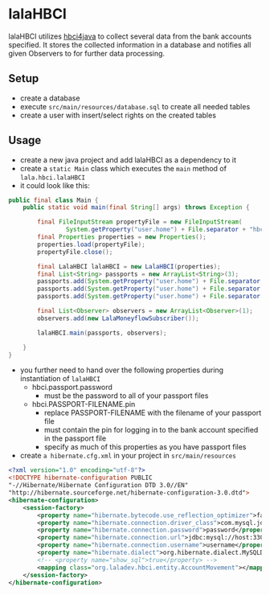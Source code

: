 # lalaHBCI

lalaHBCI utilizes [hbci4java](https://github.com/willuhn/hbci4java) to collect several data from the bank accounts specified. It stores the collected information in a database and notifies all given Observers to for further data processing.

## Setup

- create a database
- execute `src/main/resources/database.sql` to create all needed tables
- create a user with insert/select rights on the created tables

## Usage

* create a new java project and add lalaHBCI as a dependency to it
* create a `static Main` class which executes the `main` method of `lala.hbci.lalaHBCI`
* it could look like this:

```Java
public final class Main {
	public static void main(final String[] args) throws Exception {

		final FileInputStream propertyFile = new FileInputStream(
				System.getProperty("user.home") + File.separator + "hbci_pass.properties");
		final Properties properties = new Properties();
		properties.load(propertyFile);
		propertyFile.close();

		final LalaHBCI lalaHBCI = new LalaHBCI(properties);
		final List<String> passports = new ArrayList<String>(3);
		passports.add(System.getProperty("user.home") + File.separator + "hbci_account_1.dat");
		passports.add(System.getProperty("user.home") + File.separator + "hbci_account_2.dat");
		passports.add(System.getProperty("user.home") + File.separator + "hbci_account_3.dat");

		final List<Observer> observers = new ArrayList<Observer>(1);
		observers.add(new LalaMoneyflowSubscriber());

		lalaHBCI.main(passports, observers);

	}
}
```


* you further need to hand over the following properties during instantiation of `lalaHBCI`
  * hbci.passport.password
    * must be the password to all of your passport files
  * hbci.PASSPORT-FILENAME.pin
    * replace PASSPORT-FILENAME with the filename of your passport file
    * must contain the pin for logging in to the bank account specified in the passport file
    * specify as much of this properties as you have passport files
* create `a hibernate.cfg.xml` in your project in `src/main/resources`

```XML
<?xml version="1.0" encoding="utf-8"?>
<!DOCTYPE hibernate-configuration PUBLIC
"-//Hibernate/Hibernate Configuration DTD 3.0//EN"
"http://hibernate.sourceforge.net/hibernate-configuration-3.0.dtd">
<hibernate-configuration>
	<session-factory>
		<property name="hibernate.bytecode.use_reflection_optimizer">false</property>
		<property name="hibernate.connection.driver_class">com.mysql.jdbc.Driver</property>
		<property name="hibernate.connection.password">password</property>
		<property name="hibernate.connection.url">jdbc:mysql://host:3306/database</property>
		<property name="hibernate.connection.username">username</property>
		<property name="hibernate.dialect">org.hibernate.dialect.MySQLDialect</property>
		<!-- <property name="show_sql">true</property> -->
		<mapping class="org.laladev.hbci.entity.AccountMovement"></mapping>
	</session-factory>
</hibernate-configuration>
```